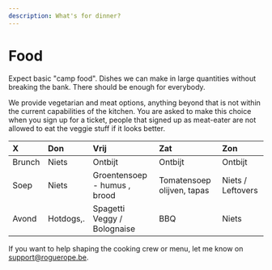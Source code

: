 ```yaml
---
description: What's for dinner?
---
```


# Food

Expect basic "camp food". Dishes we can make in large quantities without breaking the bank. There should be enough for everybody. 

We provide vegetarian and meat options, anything beyond that is not within the current capabilities of the kitchen. You are asked to make this choice when you sign up for a ticket, people that signed up as meat-eater are not allowed to eat the veggie stuff if it looks better.

| X | Don | Vrij | Zat | Zon |
| :--- | :--- | :--- | :--- | :--- |
| Brunch | Niets | Ontbijt | Ontbijt | Ontbijt |
| Soep | Niets | Groentensoep - humus , brood | Tomatensoep olijven, tapas | Niets / Leftovers |
| Avond | Hotdogs,. | Spagetti Veggy / Bolognaise | BBQ | Niets |

If you want to help shaping the cooking crew or menu, let me know on support@roguerope.be.  

